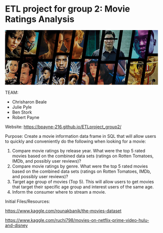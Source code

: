 
# ETL project for group 2: Movie Ratings Analysis

![image of HW](https://github.com/BPayne-216/ETLproject_group2/blob/master/docs/movie_pic.jpg)


TEAM:
- Chrisharon Beale
- Julie Pyle
- Ben Stork
- Robert Payne

Website:
https://bpayne-216.github.io/ETLproject_group2/

Purpose: Create a movie information data frame in SQL that will allow users to quickly and conveniently do the following when looking for a movie:
 1. Compare movie ratings by release year.  What were the top 5 rated movies based on the combined data sets (ratings on Rotten Tomatoes, IMDb, and possibly user reviews)?
 2. Compare movie ratings by genre.  What were the top 5 rated movies based on the combined data sets (ratings on Rotten Tomatoes, IMDb, and possibly user reviews)?
 3. Target age group of movies (Top 5).  This will allow users to get movies that target their specific age group and interest users of the same age.   
 4. Inform the consumer where to stream a movie.
 
 Initial Files/Resources:
 
 https://www.kaggle.com/rounakbanik/the-movies-dataset
 
 https://www.kaggle.com/ruchi798/movies-on-netflix-prime-video-hulu-and-disney


 



